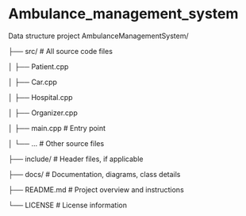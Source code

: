 
# Ambulance_management_system
 Data structure project
AmbulanceManagementSystem/

├── src/               # All source code files

│   ├── Patient.cpp

│   ├── Car.cpp

│   ├── Hospital.cpp

│   ├── Organizer.cpp

│   ├── main.cpp       # Entry point

│   └── ...            # Other source files

├── include/           # Header files, if applicable

├── docs/              # Documentation, diagrams, class details

├── README.md          # Project overview and instructions

└── LICENSE            # License information 
